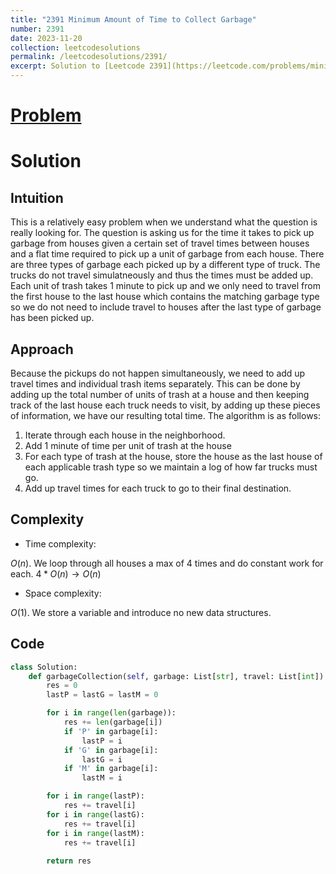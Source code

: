 ```yaml
---
title: "2391 Minimum Amount of Time to Collect Garbage"
number: 2391
date: 2023-11-20
collection: leetcodesolutions
permalink: /leetcodesolutions/2391/
excerpt: Solution to [Leetcode 2391](https://leetcode.com/problems/minimum-amount-of-time-to-collect-garbage/description/)
---
```

# [Problem](https://leetcode.com/problems/minimum-amount-of-time-to-collect-garbage/description/)

# Solution

## Intuition
<!-- Describe your first thoughts on how to solve this problem. -->
This is a relatively easy problem when we understand what the question is really looking for. The question is asking us for the time it takes to pick up garbage from houses given a certain set of travel times between houses and a flat time required to pick up a unit of garbage from each house. There are three types of garbage each picked up by a different type of truck. The trucks do not travel simulatneously and thus the times must be added up. Each unit of trash takes 1 minute to pick up and we only need to travel from the first house to the last house which contains the matching garbage type so we do not need to include travel to houses after the last type of garbage has been picked up.

## Approach
<!-- Describe your approach to solving the problem. -->
Because the pickups do not happen simultaneously, we need to add up travel times and individual trash items separately. This can be done by adding up the total number of units of trash at a house and then keeping track of the last house each truck needs to visit, by adding up these pieces of information, we have our resulting total time.
The algorithm is as follows:
1. Iterate through each house in the neighborhood.
2. Add 1 minute of time per unit of trash at the house
3. For each type of trash at the house, store the house as the last house of each applicable trash type so we maintain a log of how far trucks must go.
4. Add up travel times for each truck to go to their final destination.

 
## Complexity
- Time complexity:
<!-- Add your time complexity here, e.g. $$O(n)$$ -->
$O(n)$.
We loop through all houses a max of 4 times and do constant work for each.
$4*O(n) \rightarrow O(n)$ 
- Space complexity:
<!-- Add your space complexity here, e.g. $$O(n)$$ -->
$O(1)$.
We store a variable and introduce no new data structures.

## Code
```python
class Solution:
    def garbageCollection(self, garbage: List[str], travel: List[int]) -> int:
        res = 0
        lastP = lastG = lastM = 0

        for i in range(len(garbage)):
            res += len(garbage[i])
            if 'P' in garbage[i]:
                lastP = i
            if 'G' in garbage[i]:
                lastG = i
            if 'M' in garbage[i]:
                lastM = i

        for i in range(lastP):
            res += travel[i]
        for i in range(lastG):
            res += travel[i]
        for i in range(lastM):
            res += travel[i]
        
        return res
```